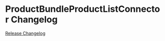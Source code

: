 # ProductBundleProductListConnector Changelog

[Release Changelog](https://github.com/spryker/product-bundle-product-list-connector/releases)
